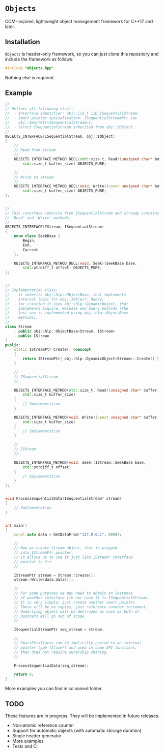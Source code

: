 # `Objects`

COM-inspired, lightweight object management framework for C++17 and later.

## Installation

`Objects` is header-only framework, so you can just clone this repository
and include the framework as follows:

```cpp
#include "objects.hpp"
```

Nothing else is required.

## Example

```cpp
//
// Defines all following stuff:
//  - Interface identifier: obj::iid_t IID_ISequentialStream;
//  - Smart pointer specialization: ISequentialStreamPtr (as 
//    obj::SmartPtr<ISequentialStream>);
//  - Struct ISequentialStream inherited from obj::IObject.
//
OBJECTS_INTERFACE(ISequentialStream, obj::IObject)
{
    //
    // Read from stream
    //
    OBJECTS_INTERFACE_METHOD_DECL(std::size_t, Read)(unsigned char* buffer, 
        std::size_t buffer_size) OBJECTS_PURE;

    //
    // Write to stream
    //
    OBJECTS_INTERFACE_METHOD_DECL(void, Write)(const unsigned char* buffer, 
        std::size_t buffer_size) OBJECTS_PURE;
};


//
// This interface inherits from ISequentialStream and already contains
// 'Read' and 'Write' methods.
//
OBJECTS_INTERFACE(IStream, ISequentialStream)
{
    enum class SeekBase {
        Begin,
        End,
        Current
    };

    OBJECTS_INTERFACE_METHOD_DECL(void, Seek)(SeekBase base, 
        std::ptrdiff_t offset) OBJECTS_PURE;
};


//
// Implementation class:
//  - it inherits obj::hlp::ObjectBase, that implements
//    internal logic for obj::IObject::Query;
//  - for creation it uses obj::hlp::DynamicObject, that
//    implements Acquire, Release and Query methods (the
//    last one is implemented using obj::hlp::ObjectBase
//    methods).
//
class Stream
    : public obj::hlp::ObjectBase<Stream, IStream>
    , public IStream
{
public:
    static IStreamPtr Create() noexcept
    {
        return IStreamPtr{ obj::hlp::DynamicObject<Stream>::Create() };
    }

    //
    // ISequentialStream
    //

    OBJECTS_INTERFACE_METHOD(std::size_t, Read)(unsigned char* buffer,
        std::size_t buffer_size)
    {
        // Implementation
    }

    OBJECTS_INTERFACE_METHOD(void, Write)(const unsigned char* buffer, 
        std::size_t buffer_size)
    {
        // Implementation
    }

    //
    // IStream
    //

    OBJECTS_INTERFACE_METHOD(void, Seek)(IStream::SeekBase base, 
        std::ptrdiff_t offset)
    {
        // Implementation
    }
};


void ProcessSequentialData(ISequentialStream* stream)
{
    // Implementation
}


int main()
{
    const auto data = GetDataFrom("127.0.0.1", 8080);

    //
    // Now we create Stream object, that is wrapped
    // into IStreamPtr pointer.
    // It allows us to use it just like IStream* interface 
    // pointer in C++.
    //

    IStreamPtr stream = Stream::Create();
    stream->Write(data.data());

    //
    // For some purposes we may need to obtain an instance
    // of another interface (in our case it is ISequentialStream).
    // It is very simple: just create another smart pointer.
    // There will be no copies, just reference counter increment.
    // Underlying object will be destroyed as soon as both of
    // pointers will go out of scope.
    //

    ISequentialStreamPtr seq_stream = stream;

    //
    // SmartPtr<Iface> can be implicitly casted to an internal
    // pointer type (Iface*) and used in some API functions,
    // that does not require ownership sharing.
    //

    ProcessSequentialData(seq_stream);

    return 0;
}
```

More examples you can find in so named folder.

## TODO

These features are in progress. They will be implemented in future releases.

- Non-atomic reference counter
- Support for automatic objects (with automatic storage duration)
- Single header generator
- More examples
- Tests and CI
